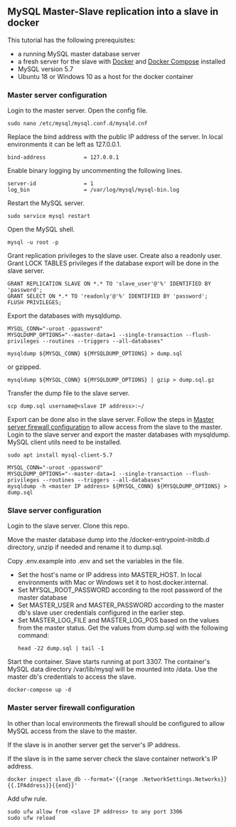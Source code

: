 ## MySQL Master-Slave replication into a slave in docker

This tutorial has the following prerequisites:

- a running MySQL master database server
- a fresh server for the slave with [Docker](https://docs.docker.com/install/) and [Docker Compose](https://docs.docker.com/compose/install/) installed
- MySQL version 5.7
- Ubuntu 18 or Windows 10 as a host for the docker container

### Master server configuration

Login to the master server. Open the config file.

```
sudo nano /etc/mysql/mysql.conf.d/mysqld.cnf
```

Replace the bind address with the public IP address of the server. In local environments it can be left as 127.0.0.1.

```
bind-address            = 127.0.0.1
```

Enable binary logging by uncommenting the following lines.

```
server-id               = 1
log_bin                 = /var/log/mysql/mysql-bin.log 
```

Restart the MySQL server.

```
sudo service mysql restart
```

Open the MySQL shell. 

```
mysql -u root -p
```

Grant replication privileges to the slave user. Create also a readonly user. Grant LOCK TABLES privileges if the database export will be done in the slave server.

```
GRANT REPLICATION SLAVE ON *.* TO 'slave_user'@'%' IDENTIFIED BY 'password';
GRANT SELECT ON *.* TO 'readonly'@'%' IDENTIFIED BY 'password';
FLUSH PRIVILEGES;
```

Export the databases with mysqldump.

```
MYSQL_CONN="-uroot -ppassword"
MYSQLDUMP_OPTIONS="--master-data=1 --single-transaction --flush-privileges --routines --triggers --all-databases"
```

```
mysqldump ${MYSQL_CONN} ${MYSQLDUMP_OPTIONS} > dump.sql 
```

or gzipped.

```
mysqldump ${MYSQL_CONN} ${MYSQLDUMP_OPTIONS} | gzip > dump.sql.gz
```

Transfer the dump file to the slave server.

```
scp dump.sql username@<slave IP address>:~/
```

Export can be done also in the slave server. Follow the steps in [Master server firewall configuration](#master-server-firewall-configuration) to allow access from the slave to the master. Login to the slave server and export the master databases with mysqldump. MySQL client utils need to be installed.

```
sudo apt install mysql-client-5.7
```

```
MYSQL_CONN="-uroot -ppassword"
MYSQLDUMP_OPTIONS="--master-data=1 --single-transaction --flush-privileges --routines --triggers --all-databases"
mysqldump -h <master IP address> ${MYSQL_CONN} ${MYSQLDUMP_OPTIONS} > dump.sql
```

### Slave server configuration

Login to the slave server. Clone this repo.

Move the master database dump into the /docker-entrypoint-initdb.d directory, unzip if needed and rename it to dump.sql.

Copy .env.example into .env and set the variables in the file.

- Set the host's name or IP address into MASTER_HOST. In local environments with Mac or Windows set it to host.docker.internal.
- Set MYSQL_ROOT_PASSWORD according to the root password of the master database
- Set MASTER_USER and MASTER_PASSWORD according to the master db's slave user credentials configured in the earlier step.
- Set MASTER_LOG_FILE and MASTER_LOG_POS based on the values from the master status. Get the values from dump.sql with the following command:
    ```
    head -22 dump.sql | tail -1
    ```

Start the container. Slave starts running at port 3307. The container's MySQL data directory /var/lib/mysql will be mounted into /data. Use the master db's credentials to access the slave.

```
docker-compose up -d
```

### Master server firewall configuration

In other than local environments the firewall should be configured to allow MySQL access from the slave to the master.

If the slave is in another server get the server's IP address.

If the slave is in the same server check the slave container network's IP address. 

```
docker inspect slave_db --format='{{range .NetworkSettings.Networks}}{{.IPAddress}}{{end}}'
```

Add ufw rule.

```
sudo ufw allow from <slave IP address> to any port 3306
sudo ufw reload
```
